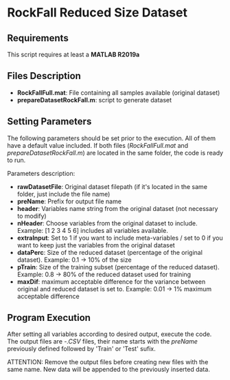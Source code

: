 # RockFall Reduced Size Dataset

## Requirements
This script requires at least a **MATLAB R2019a**

## Files Description
+ **RockFallFull.mat**: File containing all samples available (original dataset) 
+ **prepareDatasetRockFall.m**: script to generate dataset

## Setting Parameters

The following parameters should be set prior to the execution. All of them have a default value included. If both files (*RockFallFull.mat* and *prepareDatasetRockFall.m*) are located in the same folder, the code is ready to run.

Parameters description:
+ **rawDatasetFile**: Original dataset filepath (if it's located in the same folder, just include the file name) 
+ **preName**: Prefix for output file name
+ **header**: Variables name string from the original dataset (not necessary to modify)
+ **nHeader**: Choose variables from the original dataset to include. Example: [1 2 3 4 5 6] includes all variables available.
+ **extraInput**: Set to 1 if you want to include meta-variables / set to 0 if you want to keep just the variables from the original dataset
+ **dataPerc**: Size of the reduced dataset (percentage of the original dataset). Example: 0.1 -> 10% of the size
+ **pTrain**: Size of the training subset (percentage of the reduced dataset). Example: 0.8 -> 80% of the reduced dataset used for training
+ **maxDif**: maximum acceptable difference for the variance between original and reduced dataset is set to. Example: 0.01 -> 1% maximum acceptable difference

## Program Execution

After setting all variables according to desired output, execute the code. The output files are *-.CSV* files, their name starts with the *preName* previously defined followed by 'Train' or 'Test' sufix.

ATTENTION: Remove the output files before creating new files with the same name. New data will be appended to the previously inserted data.


